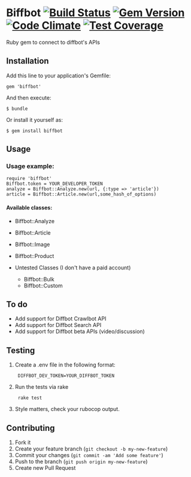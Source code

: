 # Biffbot [![Build Status](https://travis-ci.org/tevren/biffbot.svg?branch=master)](https://travis-ci.org/tevren/biffbot) [![Gem Version](https://badge.fury.io/rb/biffbot.svg)](http://badge.fury.io/rb/biffbot) [![Code Climate](https://codeclimate.com/github/tevren/biffbot/badges/gpa.svg)](https://codeclimate.com/github/tevren/biffbot) [![Test Coverage](https://codeclimate.com/github/tevren/biffbot/badges/coverage.svg)](https://codeclimate.com/github/tevren/biffbot)

Ruby gem to connect to diffbot's APIs

## Installation

Add this line to your application's Gemfile:

    gem 'biffbot'

And then execute:

    $ bundle

Or install it yourself as:

    $ gem install biffbot

## Usage

### Usage example:

    require 'biffbot'
    Biffbot.token = YOUR_DEVELOPER_TOKEN
    analyze = Biffbot::Analyze.new(url, {:type => 'article'})
    article = Biffbot::Article.new(url,some_hash_of_options)

#### Available classes: 
* Biffbot::Analyze
* Biffbot::Article
* Biffbot::Image
* Biffbot::Product
* Untested Classes (I don't have a paid account)

    * Biffbot::Bulk
    * Biffbot::Custom

## To do

* Add support for Diffbot Crawlbot API
* Add support for Diffbot Search API
* Add support for Diffbot beta APIs (video/discussion)

## Testing

1. Create a .env file in the following format:

        DIFFBOT_DEV_TOKEN=YOUR_DIFFBOT_TOKEN

2. Run the tests via rake

        rake test

3. Style matters, check your rubocop output. 

## Contributing

1. Fork it
2. Create your feature branch (`git checkout -b my-new-feature`)
3. Commit your changes (`git commit -am 'Add some feature'`)
4. Push to the branch (`git push origin my-new-feature`)
5. Create new Pull Request
